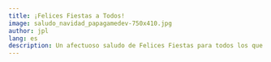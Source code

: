 ```yaml
---
title: ¡Felices Fiestas a Todos!
image: saludo_navidad_papagamedev-750x410.jpg
author: jpl
lang: es
description: Un afectuoso saludo de Felices Fiestas para todos los que tienen a la paternidad y a la familia como uno de los pilares más grandes de sus vidas.
---
```

